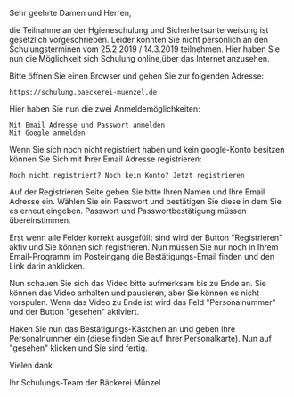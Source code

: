 Sehr geehrte Damen und Herren,

die Teilnahme an der Hgieneschulung und Sicherheitsunterweisung ist gesetzlich vorgeschrieben. Leider konnten Sie nicht persönlich an den Schulungsterminen vom 25.2.2019 / 14.3.2019 teilnehmen. Hier haben Sie nun die Möglichkeit sich  Schulung online,über das Internet anzusehen.

Bitte öffnen Sie einen Browser und gehen Sie zur folgenden Adresse:

    https://schulung.baeckerei-muenzel.de

Hier haben Sie nun die zwei Anmeldemöglichkeiten: 

    Mit Email Adresse und Passwort anmelden
    Mit Google anmelden

Wenn Sie sich noch nicht registriert haben und kein google-Konto besitzen können Sie Sich mit Ihrer Email Adresse registrieren:

    Noch nicht registriert? Noch kein Konto? Jetzt registrieren

Auf der Registrieren Seite geben Sie bitte Ihren Namen und Ihre Email Adresse ein. Wählen Sie ein Passwort und bestätigen Sie diese in dem Sie es erneut eingeben. Passwort und Passwortbestätigung müssen übereinstimmen.

Erst wenn alle Felder korrekt ausgefüllt sind wird der Button "Registrieren" aktiv und Sie  können sich registrieren.
Nun müssen Sie nur noch in Ihrem Email-Programm im Posteingang die Bestätigungs-Email finden und den Link darin anklicken.

Nun schauen Sie sich das Video bitte aufmerksam bis zu Ende an. Sie können das Video anhalten und pausieren, aber Sie können es nicht vorspulen.
Wenn das Video zu Ende ist wird das Feld "Personalnummer" und  der Button "gesehen" aktiviert. 

Haken Sie nun das Bestätigungs-Kästchen an und geben Ihre Personalnummer ein (diese finden Sie auf Ihrer Personalkarte).
Nun auf "gesehen" klicken und Sie sind fertig.

Vielen dank

Ihr Schulungs-Team der Bäckerei Münzel 